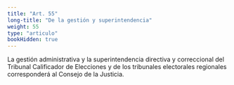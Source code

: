 ```yaml
---
title: "Art. 55"
long-title: "De la gestión y superintendencia"
weight: 55
type: "articulo"
bookHidden: true
---
```

La gestión administrativa y la superintendencia directiva y correccional del Tribunal Calificador de Elecciones y de los tribunales electorales regionales corresponderá al Consejo de la Justicia.
